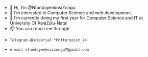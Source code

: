 - 👋 Hi, I’m @NtandoyenkosiZungu. 
- 👀 I’m interested in Computer Science and web development.
- 🌱 I’m currently doing my first year for Computer Science and IT at University Of KwaZulu-Natal
- 📫 You can reach me through:
-     Telegram @Celestial *Poltergeist_24
-     e-mail ntandoyenkosizungu7@gmail.com

<!---
CelestialLelouch/CelestialLelouch is a ✨ special ✨ repository because its `README.md` (this file) appears on your GitHub profile.
You can click the Preview link to take a look at your changes.
--->
